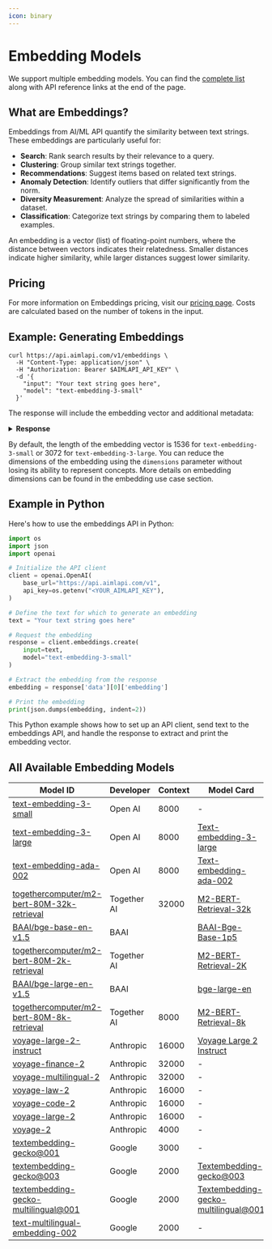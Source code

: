 ```yaml
---
icon: binary
---
```


# Embedding Models

We support multiple embedding models. You can find the [complete list](./#all-available-embedding-models) along with API reference links at the end of the page.

## What are Embeddings?

Embeddings from AI/ML API quantify the similarity between text strings. These embeddings are particularly useful for:

* **Search**: Rank search results by their relevance to a query.
* **Clustering**: Group similar text strings together.
* **Recommendations**: Suggest items based on related text strings.
* **Anomaly Detection**: Identify outliers that differ significantly from the norm.
* **Diversity Measurement**: Analyze the spread of similarities within a dataset.
* **Classification**: Categorize text strings by comparing them to labeled examples.

An embedding is a vector (list) of floating-point numbers, where the distance between vectors indicates their relatedness. Smaller distances indicate higher similarity, while larger distances suggest lower similarity.

## Pricing

For more information on Embeddings pricing, visit our [pricing page](https://aimlapi.com/ai-ml-api-pricing). Costs are calculated based on the number of tokens in the input.

## **Example: Generating Embeddings**

```shell
curl https://api.aimlapi.com/v1/embeddings \
  -H "Content-Type: application/json" \
  -H "Authorization: Bearer $AIMLAPI_API_KEY" \
  -d '{
    "input": "Your text string goes here",
    "model": "text-embedding-3-small"
  }'

```

The response will include the embedding vector and additional metadata:

<details>

<summary><strong>Response</strong></summary>

```json
{
  "object": "list",
  "data": [
    {
      "object": "embedding",
      "index": 0,
      "embedding": [
        -0.006929283495992422,
        -0.005336422007530928,
        // ...(omitted for spacing)
        -4.547132266452536e-05,
        -0.024047505110502243
      ]
    }
  ],
  "model": "text-embedding-3-small",
  "usage": {
    "prompt_tokens": 5,
    "total_tokens": 5
  }
}
```

</details>

By default, the length of the embedding vector is 1536 for `text-embedding-3-small` or 3072 for `text-embedding-3-large`. You can reduce the dimensions of the embedding using the `dimensions` parameter without losing its ability to represent concepts. More details on embedding dimensions can be found in the embedding use case section.

## Example in Python

Here's how to use the embeddings API in Python:

```python
import os
import json
import openai

# Initialize the API client
client = openai.OpenAI(
    base_url="https://api.aimlapi.com/v1",
    api_key=os.getenv("<YOUR_AIMLAPI_KEY"),
)

# Define the text for which to generate an embedding
text = "Your text string goes here"

# Request the embedding
response = client.embeddings.create(
    input=text,
    model="text-embedding-3-small"
)

# Extract the embedding from the response
embedding = response['data'][0]['embedding']

# Print the embedding
print(json.dumps(embedding, indent=2))

```

This Python example shows how to set up an API client, send text to the embeddings API, and handle the response to extract and print the embedding vector.

## All Available Embedding Models

<table><thead><tr><th width="274.20001220703125">Model ID</th><th width="124.20001220703125">Developer</th><th width="103.60009765625">Context</th><th>Model Card</th></tr></thead><tbody><tr><td><a href="OpenAI/text-embedding-3-small.md">text-embedding-3-small</a></td><td>Open AI</td><td>8000</td><td>-</td></tr><tr><td><a href="OpenAI/text-embedding-3-large.md">text-embedding-3-large</a></td><td>Open AI</td><td>8000</td><td><a href="https://aimlapi.com/models/text-embedding-3-large">Text-embedding-3-large</a></td></tr><tr><td><a href="OpenAI/text-embedding-ada-002.md">text-embedding-ada-002</a></td><td>Open AI</td><td>8000</td><td><a href="https://aimlapi.com/models/text-embedding-ada-002">Text-embedding-ada-002</a></td></tr><tr><td><a href="Together-AI/m2-bert-80M-retrieval.md">togethercomputer/m2-bert-80M-32k-retrieval</a></td><td>Together AI</td><td>32000</td><td><a href="https://aimlapi.com/models/m2-bert-retrieval-32k">M2-BERT-Retrieval-32k</a></td></tr><tr><td><a href="BAAI/bge-base-en.md">BAAI/bge-base-en-v1.5</a></td><td>BAAI</td><td></td><td><a href="https://aimlapi.com/models/baai-bge-base-1p5">BAAI-Bge-Base-1p5</a></td></tr><tr><td><a href="Together-AI/m2-bert-80M-retrieval.md">togethercomputer/m2-bert-80M-2k-retrieval</a></td><td>Together AI</td><td></td><td><a href="https://aimlapi.com/models/m2-bert-retrieval-2k">M2-BERT-Retrieval-2K</a></td></tr><tr><td><a href="BAAI/bge-large-en.md">BAAI/bge-large-en-v1.5</a></td><td>BAAI</td><td></td><td><a href="https://aimlapi.com/models/baai-bge-large-1p5">bge-large-en</a></td></tr><tr><td><a href="Together-AI/m2-bert-80M-retrieval.md">togethercomputer/m2-bert-80M-8k-retrieval</a></td><td>Together AI</td><td>8000</td><td><a href="https://aimlapi.com/models/m2-bert-retrieval-8k">M2-BERT-Retrieval-8k</a></td></tr><tr><td><a href="Anthropic/voyage-large-2-instruct.md">voyage-large-2-instruct</a></td><td>Anthropic</td><td>16000</td><td><a href="https://aimlapi.com/models/voyage-large-2-instruct-api">Voyage Large 2 Instruct</a></td></tr><tr><td><a href="Anthropic/voyage-finance-2.md">voyage-finance-2</a></td><td>Anthropic</td><td>32000</td><td>-</td></tr><tr><td><a href="Anthropic/voyage-multilingual-2.md">voyage-multilingual-2</a></td><td>Anthropic</td><td>32000</td><td>-</td></tr><tr><td><a href="Anthropic/voyage-law-2.md">voyage-law-2</a></td><td>Anthropic</td><td>16000</td><td>-</td></tr><tr><td><a href="Anthropic/voyage-code-2.md">voyage-code-2</a></td><td>Anthropic</td><td>16000</td><td>-</td></tr><tr><td><a href="Anthropic/voyage-large-2.md">voyage-large-2</a></td><td>Anthropic</td><td>16000</td><td>-</td></tr><tr><td><a href="Anthropic/voyage-2.md">voyage-2</a></td><td>Anthropic</td><td>4000</td><td>-</td></tr><tr><td><a href="Google/textembedding-gecko.md">textembedding-gecko@001</a></td><td>Google</td><td>3000</td><td>-</td></tr><tr><td><a href="Google/textembedding-gecko.md">textembedding-gecko@003</a></td><td>Google</td><td>2000</td><td><a href="https://aimlapi.com/models/textembedding-gecko-003-api">Textembedding-gecko@003</a></td></tr><tr><td><a href="Google/textembedding-gecko.md">textembedding-gecko-multilingual@001</a></td><td>Google</td><td>2000</td><td><a href="https://aimlapi.com/models/textembedding-gecko-multilingual-001-api">Textembedding-gecko-multilingual@001</a></td></tr><tr><td><a href="Google/text-multilingual-embedding-002.md">text-multilingual-embedding-002</a></td><td>Google</td><td>2000</td><td>-</td></tr></tbody></table>
